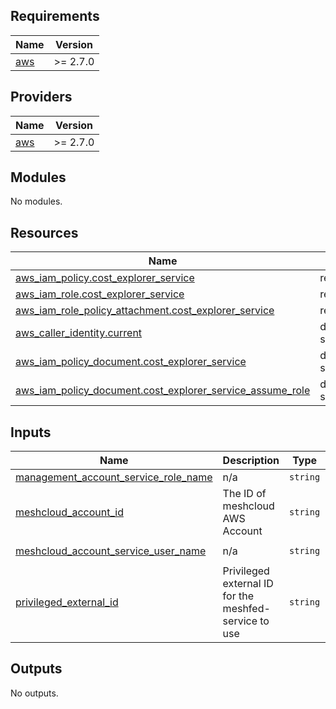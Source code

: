 ## Requirements

| Name | Version |
|------|---------|
| <a name="requirement_aws"></a> [aws](#requirement\_aws) | >= 2.7.0 |

## Providers

| Name | Version |
|------|---------|
| <a name="provider_aws"></a> [aws](#provider\_aws) | >= 2.7.0 |

## Modules

No modules.

## Resources

| Name | Type |
|------|------|
| [aws_iam_policy.cost_explorer_service](https://registry.terraform.io/providers/hashicorp/aws/latest/docs/resources/iam_policy) | resource |
| [aws_iam_role.cost_explorer_service](https://registry.terraform.io/providers/hashicorp/aws/latest/docs/resources/iam_role) | resource |
| [aws_iam_role_policy_attachment.cost_explorer_service](https://registry.terraform.io/providers/hashicorp/aws/latest/docs/resources/iam_role_policy_attachment) | resource |
| [aws_caller_identity.current](https://registry.terraform.io/providers/hashicorp/aws/latest/docs/data-sources/caller_identity) | data source |
| [aws_iam_policy_document.cost_explorer_service](https://registry.terraform.io/providers/hashicorp/aws/latest/docs/data-sources/iam_policy_document) | data source |
| [aws_iam_policy_document.cost_explorer_service_assume_role](https://registry.terraform.io/providers/hashicorp/aws/latest/docs/data-sources/iam_policy_document) | data source |

## Inputs

| Name | Description | Type | Default | Required |
|------|-------------|------|---------|:--------:|
| <a name="input_management_account_service_role_name"></a> [management\_account\_service\_role\_name](#input\_management\_account\_service\_role\_name) | n/a | `string` | `"MeshCostExplorerServiceRole"` | no |
| <a name="input_meshcloud_account_id"></a> [meshcloud\_account\_id](#input\_meshcloud\_account\_id) | The ID of meshcloud AWS Account | `string` | n/a | yes |
| <a name="input_meshcloud_account_service_user_name"></a> [meshcloud\_account\_service\_user\_name](#input\_meshcloud\_account\_service\_user\_name) | n/a | `string` | `"meshcloud-cost-explorer-user"` | no |
| <a name="input_privileged_external_id"></a> [privileged\_external\_id](#input\_privileged\_external\_id) | Privileged external ID for the meshfed-service to use | `string` | n/a | yes |

## Outputs

No outputs.
